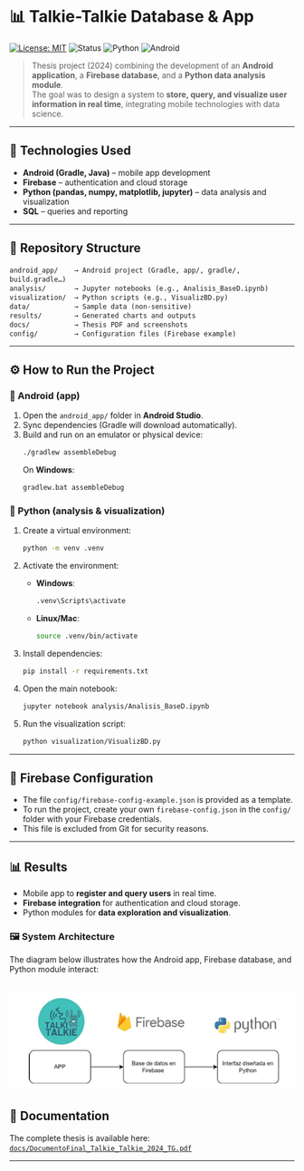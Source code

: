 # 📊 Talkie-Talkie Database & App

[![License: MIT](https://img.shields.io/badge/License-MIT-green.svg)](LICENSE)
![Status](https://img.shields.io/badge/Status-Completed-blue)
![Python](https://img.shields.io/badge/Python-3.11+-yellow)
![Android](https://img.shields.io/badge/Android-Gradle%20%7C%20Java-brightgreen)

> Thesis project (2024) combining the development of an **Android application**, a **Firebase database**, and a **Python data analysis module**.  
> The goal was to design a system to **store, query, and visualize user information in real time**, integrating mobile technologies with data science.

---

## 🚀 Technologies Used
- **Android (Gradle, Java)** – mobile app development  
- **Firebase** – authentication and cloud storage  
- **Python (pandas, numpy, matplotlib, jupyter)** – data analysis and visualization  
- **SQL** – queries and reporting  

---

## 📂 Repository Structure
```
android_app/    → Android project (Gradle, app/, gradle/, build.gradle…)
analysis/       → Jupyter notebooks (e.g., Analisis_BaseD.ipynb)
visualization/  → Python scripts (e.g., VisualizBD.py)
data/           → Sample data (non-sensitive)
results/        → Generated charts and outputs
docs/           → Thesis PDF and screenshots
config/         → Configuration files (Firebase example)
```

---

## ⚙️ How to Run the Project

### 📱 Android (app)
1. Open the `android_app/` folder in **Android Studio**.  
2. Sync dependencies (Gradle will download automatically).  
3. Build and run on an emulator or physical device:
   ```bash
   ./gradlew assembleDebug
   ```
   On **Windows**:
   ```bash
   gradlew.bat assembleDebug
   ```

### 🐍 Python (analysis & visualization)

1. Create a virtual environment:
   ```bash
   python -m venv .venv
   ```

2. Activate the environment:
   - **Windows**:
     ```bash
     .venv\Scripts\activate
     ```
   - **Linux/Mac**:
     ```bash
     source .venv/bin/activate
     ```

3. Install dependencies:
   ```bash
   pip install -r requirements.txt
   ```

4. Open the main notebook:
   ```bash
   jupyter notebook analysis/Analisis_BaseD.ipynb
   ```

5. Run the visualization script:
   ```bash
   python visualization/VisualizBD.py
   ```

---

## 🔐 Firebase Configuration
- The file `config/firebase-config-example.json` is provided as a template.  
- To run the project, create your own `firebase-config.json` in the `config/` folder with your Firebase credentials.  
- This file is excluded from Git for security reasons.  

---

## 📊 Results
- Mobile app to **register and query users** in real time.  
- **Firebase integration** for authentication and cloud storage.  
- Python modules for **data exploration and visualization**.  
### 🖼️ System Architecture
The diagram below illustrates how the Android app, Firebase database, and Python module interact:

![System Diagram](docs/system_diagram.png)
---

## 📑 Documentation
The complete thesis is available here:  
[`docs/DocumentoFinal_Talkie_Talkie_2024_TG.pdf`](docs/DocumentoFinal_Talkie_Talkie_2024_TG.pdf)

---


